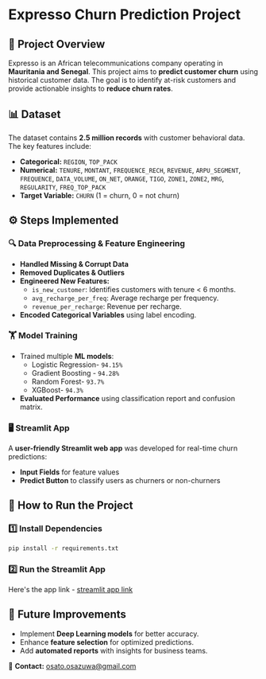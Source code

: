 # Expresso Churn Prediction Project

## 📌 Project Overview
Expresso is an African telecommunications company operating in **Mauritania and Senegal**. This project aims to **predict customer churn** using historical customer data. The goal is to identify at-risk customers and provide actionable insights to **reduce churn rates**.

## 📊 Dataset
The dataset contains **2.5 million records** with customer behavioral data. The key features include:
- **Categorical:** `REGION`, `TOP_PACK`
- **Numerical:** `TENURE`, `MONTANT`, `FREQUENCE_RECH`, `REVENUE`, `ARPU_SEGMENT`, `FREQUENCE`, `DATA_VOLUME`, `ON_NET`, `ORANGE`, `TIGO`, `ZONE1`, `ZONE2`, `MRG`, `REGULARITY`, `FREQ_TOP_PACK`
- **Target Variable:** `CHURN` (1 = churn, 0 = not churn)

## ⚙️ Steps Implemented
### 🔍 Data Preprocessing & Feature Engineering
- **Handled Missing & Corrupt Data**
- **Removed Duplicates & Outliers**
- **Engineered New Features:**
  - `is_new_customer`: Identifies customers with tenure < 6 months.
  - `avg_recharge_per_freq`: Average recharge per frequency.
  - `revenue_per_recharge`: Revenue per recharge.
- **Encoded Categorical Variables** using label encoding.

### 🏋️ Model Training
- Trained multiple **ML models**:
  - Logistic Regression- `94.15%`
  - Gradient Boosting - `94.28%`
  - Random Forest- `93.7%`
  - XGBoost- `94.3%`
- **Evaluated Performance** using classification report and confusion matrix.

### 🖥️ Streamlit App
A **user-friendly Streamlit web app** was developed for real-time churn predictions:
- **Input Fields** for feature values
- **Predict Button** to classify users as churners or non-churners


## 🚀 How to Run the Project
### 1️⃣ Install Dependencies
```bash
pip install -r requirements.txt
```
### 2️⃣ Run the Streamlit App
Here's the app link - [streamlit app link](https://churn-prediction123.streamlit.app/)

## 📌 Future Improvements
- Implement **Deep Learning models** for better accuracy.
- Enhance **feature selection** for optimized predictions.
- Add **automated reports** with insights for business teams.

📩 **Contact:** osato.osazuwa@gmail.com


